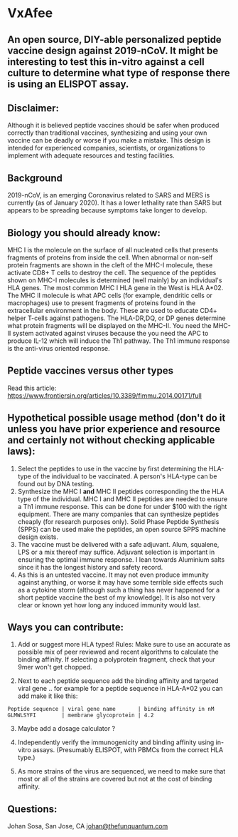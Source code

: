 # VxAfee 
## An open source, DIY-able personalized peptide vaccine design against 2019-nCoV. It might be interesting to test this in-vitro against a cell culture to determine what type of response there is using an ELISPOT assay.

## Disclaimer: 
Although it is believed peptide vaccines should be safer when produced correctly than traditional vaccines, synthesizing and using your own vaccine can be deadly or worse if you make a mistake. This design is intended for experienced companies, scientists, or organizations to implement with adequate resources and testing facilities.

## Background
2019-nCoV, is an emerging Coronavirus related to SARS and MERS is currently (as of January 2020). It has a lower lethality rate than SARS but appears to be spreading because symptoms take longer to develop.

## Biology you should already know:
MHC I is the molecule on the surface of all nucleated cells that presents fragments of proteins from inside the cell. When abnormal or non-self protein fragments are shown in the cleft of the MHC-I molecule, these activate CD8+ T cells to destroy the cell. The sequence of the peptides shown on MHC-I molecules is determined (well mainly) by an individual's HLA genes. The most common MHC I HLA gene in the West is HLA A\*02. The MHC II molecule is what APC cells (for example, dendritic cells or macrophages) use to present fragments of proteins found in the extracellular environment in the body. These are used to educate CD4+ helper T-cells against pathogens. The HLA-DR,DQ, or DP genes determine what protein fragments will  be displayed on the MHC-II. You need the MHC-II system activated against viruses because the you need the APC to produce IL-12 which will induce the Th1 pathway. The Th1 immune response is the anti-virus oriented response.

## Peptide vaccines versus other types
Read this article: https://www.frontiersin.org/articles/10.3389/fimmu.2014.00171/full

## Hypothetical possible usage method (don't do it unless you have prior experience and resource and certainly not without checking applicable laws):

1. Select the peptides to use in the vaccine by first determining the HLA-type of the individual to be vaccinated. A person's HLA-type can be found out by DNA testing.
2. Synthesize the MHC I **and** MHC II peptides corresponding the the HLA type of the individual. MHC I and MHC II peptides are needed to ensure a Th1 immune response. This can be done for under $100 with the right equipment. There are many companies that can synthesize peptides cheaply (for research purposes only). Solid Phase Peptide Synthesis (SPPS) can be used make the peptides, an open source SPPS machine design exists.
3. The vaccine must be delivered with a safe adjuvant. Alum, squalene, LPS or a mix thereof may suffice. Adjuvant selection is important in ensuring the optimal immune response. I lean towards Aluminium salts since it has the longest history and safety record.
4. As this is an untested vaccine. It may not even produce immunity against anything, or worse it may have some terrible side effects such as a cytokine storm (although such a thing has never happened for a short peptide vaccine the best of my knowledge). It is also not very clear or known yet how long any induced immunity would last. 

## Ways you can contribute:

1. Add or suggest more HLA types! Rules: Make sure to use an accurate as possible mix of peer reviewed and recent algorithms to calculate the binding affinity. If selecting a polyprotein fragment, check that your 9mer won't get chopped.

2. Next to each peptide sequence add the binding affinity and targeted viral gene .. for example for a peptide sequence in HLA-A\*02 you can add make it like this:
~~~~
Peptide sequence | viral gene name       | binding affinity in nM 
GLMWLSYFI        | membrane glycoprotein | 4.2                    
~~~~

3. Maybe add a dosage calculator ?

4. Independently verify the immunogenicity and binding affinity using in-vitro assays. (Presumably ELISPOT, with PBMCs from the correct HLA type.)

5. As more strains of the virus are sequenced, we need to make sure that most or all of the strains are covered but not at the cost of binding affinity.

## Questions: 
Johan Sosa,
San Jose, CA
johan@thefunquantum.com
